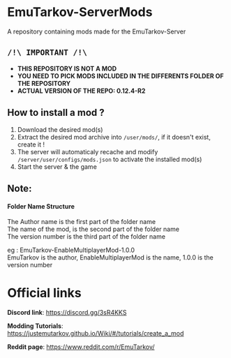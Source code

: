 # EmuTarkov-ServerMods
A repository containing mods made for the EmuTarkov-Server

## **```/!\ IMPORTANT /!\```**
- **THIS REPOSITORY IS NOT A MOD**
- **YOU NEED TO PICK MODS INCLUDED IN THE DIFFERENTS FOLDER OF THE REPOSITORY**
- **ACTUAL VERSION OF THE REPO: 0.12.4-R2**
## How to install a mod ?

1. Download the desired mod(s)
2. Extract the desired mod archive into ```/user/mods/```, if it doesn't exist, create it !
3. The server will automaticaly recache and modify `/server/user/configs/mods.json` to activate the installed mod(s)
4. Start the server & the game

## Note:

#### Folder Name Structure
The Author name is the first part of the folder name<br>
The name of the mod, is the second part of the folder name<br>
The version number is the third part of the folder name<br>

eg : EmuTarkov-EnableMultiplayerMod-1.0.0<br>
EmuTarkov is the author, EnableMultiplayerMod is the name, 1.0.0 is the version number<br>

# Official links
**Discord link**: https://discord.gg/3sR4KKS

**Modding Tutorials**: https://justemutarkov.github.io/Wiki/#/tutorials/create_a_mod

**Reddit page**: https://www.reddit.com/r/EmuTarkov/
